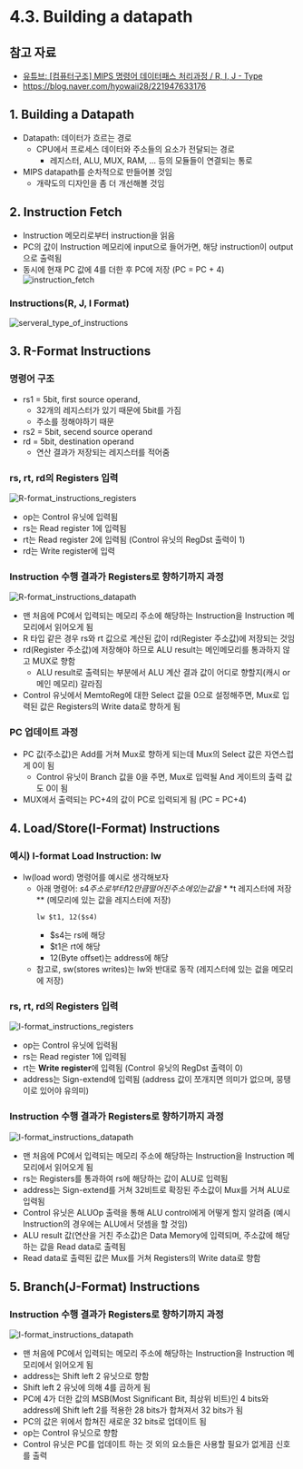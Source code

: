 # 4.3. Building a datapath
## 참고 자료
* [유튜브: [컴퓨터구조] MIPS 명령어 데이터패스 처리과정 / R, I, J - Type](https://youtu.be/udRKoNkZRdQ?si=XDtZSlQG7a5unxkq)
* https://blog.naver.com/hyowaii28/221947633176

## 1. Building a Datapath
* Datapath: 데이터가 흐르는 경로
    * CPU에서 프로세스 데이터와 주소들의 요소가 전달되는 경로
        * 레지스터, ALU, MUX, RAM, ... 등의 모듈들이 연결되는 통로
* MIPS datapath를 순차적으로 만들어볼 것임
    * 개략도의 디자인을 좀 더 개선해볼 것임

## 2. Instruction Fetch
* Instruction 메모리로부터 instruction을 읽음
* PC의 값이 Instruction 메모리에 input으로 들어가면, 해당 instruction이 output으로 출력됨
* 동시에 현재 PC 값에 4를 더한 후 PC에 저장 (PC = PC + 4)
![instruction_fetch](./instruction_fetch.png)
### Instructions(R, J, I Format)
![serveral_type_of_instructions](./several_type_of_instructions.png)

## 3. R-Format Instructions

### 명령어 구조
* rs1 = 5bit, first source operand, 
    * 32개의 레지스터가 있기 때문에 5bit를 가짐
    *  주소를 정해야하기 때문
* rs2 = 5bit, secend source operand
* rd = 5bit, destination operand
    * 연산 결과가 저장되는 레지스터를 적어줌
### rs, rt, rd의 Registers 입력 
![R-format_instructions_registers](./R-format_instructions_registers_input.png)
* op는 Control 유닛에 입력됨
* rs는 Read register 1에 입력됨
* rt는 Read register 2에 입력됨 (Control 유닛의 RegDst 출력이 1)
* rd는 Write register에 입력

### Instruction 수행 결과가 Registers로 향하기까지 과정
![R-format_instructions_datapath](./R-format_instructions_datapath_overview.png)
* 맨 처음에 PC에서 입력되는 메모리 주소에 해당하는 Instruction을 Instruction 메모리에서 읽어오게 됨
* R 타입 같은 경우 rs와 rt 값으로 계산된 값이 rd(Register 주소값)에 저장되는 것임
* rd(Register 주소값)에 저장해야 하므로 ALU result는 메인메모리를 통과하지 않고 MUX로 향함
    * ALU result로 출력되는 부분에서 ALU 계산 결과 값이 어디로 향할지(캐시 or 메인 메모리) 갈라짐
* Control 유닛에서 MemtoReg에 대한 Select 값을 0으로 설정해주면, Mux로 입력된 값은 Registers의 Write data로 향하게 됨

### PC 업데이트 과정
* PC 값(주소값)은 Add를 거쳐 Mux로 향하게 되는데 Mux의 Select 값은 자연스럽게 0이 됨
    * Control 유닛이 Branch 값을 0을 주면, Mux로 입력될 And 게이트의 출력 값도 0이 됨
* MUX에서 출력되는 PC+4의 값이 PC로 입력되게 됨 (PC = PC+4)

## 4. Load/Store(I-Format) Instructions
### 예시) I-format Load Instruction: lw
* lw(load word) 명령어를 예시로 생각해보자
    * 아래 명령어: $s4주소로부터 12만큼 떨어진 주소에 있는 값을 **$t 레지스터에 저장** (메모리에 있는 값을 레지스터에 저장)
        ~~~
        lw $t1, 12($s4)
        ~~~
        * $s4는 rs에 해당
        * $t1은 rt에 해당
        * 12(Byte offset)는 address에 해당
    * 참고로, sw(stores writes)는 lw와 반대로 동작 (레지스터에 있는 겂을 메모리에 저장)

### rs, rt, rd의 Registers 입력 
![I-format_instructions_registers](./I-format_instructions_registers_input.png)
* op는 Control 유닛에 입력됨
* rs는 Read register 1에 입력됨
* rt는 **Write register**에 입력됨 (Control 유닛의 RegDst 출력이 0)
* address는 Sign-extend에 입력됨 (address 값이 쪼개지면 의미가 없으며, 뭉탱이로 있어야 유의미)

### Instruction 수행 결과가 Registers로 향하기까지 과정
![I-format_instructions_datapath](./R-format_instructions_datapath_overview.png)
* 맨 처음에 PC에서 입력되는 메모리 주소에 해당하는 Instruction을 Instruction 메모리에서 읽어오게 됨
* rs는 Registers를 통과하여 rs에 해당하는 값이 ALU로 입력됨
* address는 Sign-extend를 거쳐 32비트로 확장된 주소값이 Mux를 거쳐 ALU로 입력됨
* Control 유닛은 ALUOp 출력을 통해 ALU control에게 어떻게 할지 알려줌 (예시 Instruction의 경우에는 ALU에서 덧셈을 할 것임)
* ALU result 값(연산을 거친 주소값)은 Data Memory에 입력되며, 주소값에 해당하는 값을 Read data로 출력됨
* Read data로 출력된 값은 Mux를 거쳐 Registers의 Write data로 향함

## 5. Branch(J-Format) Instructions

### Instruction 수행 결과가 Registers로 향하기까지 과정
![I-format_instructions_datapath](./I-format_instructions_datapath_overview.png)
* 맨 처음에 PC에서 입력되는 메모리 주소에 해당하는 Instruction을 Instruction 메모리에서 읽어오게 됨
* address는 Shift left 2 유닛으로 향함
* Shift left 2 유닛에 의해 4를 곱하게 됨
* PC에 4가 더한 값의 MSB(Most Significant Bit, 최상위 비트)인 4 bits와 address에 Shift left 2를 적용한 28 bits가 합쳐져서 32 bits가 됨
* PC의 값은 위에서 합쳐진 새로운 32 bits로 업데이트 됨
* op는 Control 유닛으로 향함
* Control 유닛은 PC를 업데이트 하는 것 외의 요소들은 사용할 필요가 없게끔 신호를 출력